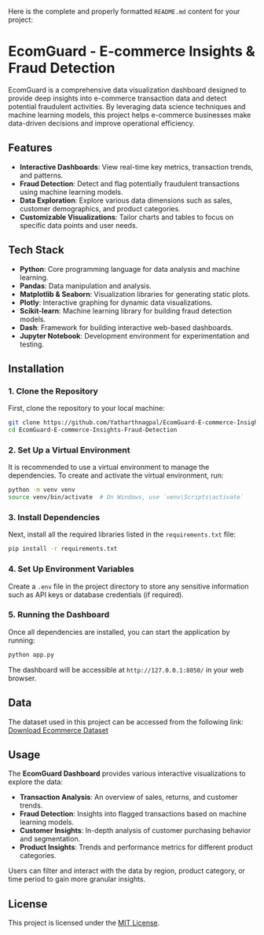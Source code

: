 Here is the complete and properly formatted `README.md` content for your project:

# EcomGuard - E-commerce Insights & Fraud Detection

EcomGuard is a comprehensive data visualization dashboard designed to provide deep insights into e-commerce transaction data and detect potential fraudulent activities. By leveraging data science techniques and machine learning models, this project helps e-commerce businesses make data-driven decisions and improve operational efficiency.

## Features

- **Interactive Dashboards**: View real-time key metrics, transaction trends, and patterns.
- **Fraud Detection**: Detect and flag potentially fraudulent transactions using machine learning models.
- **Data Exploration**: Explore various data dimensions such as sales, customer demographics, and product categories.
- **Customizable Visualizations**: Tailor charts and tables to focus on specific data points and user needs.

## Tech Stack

- **Python**: Core programming language for data analysis and machine learning.
- **Pandas**: Data manipulation and analysis.
- **Matplotlib & Seaborn**: Visualization libraries for generating static plots.
- **Plotly**: Interactive graphing for dynamic data visualizations.
- **Scikit-learn**: Machine learning library for building fraud detection models.
- **Dash**: Framework for building interactive web-based dashboards.
- **Jupyter Notebook**: Development environment for experimentation and testing.

## Installation

### 1. Clone the Repository
First, clone the repository to your local machine:
```bash
git clone https://github.com/Yatharthnagpal/EcomGuard-E-commerce-Insights-Fraud-Detection.git
cd EcomGuard-E-commerce-Insights-Fraud-Detection
```

### 2. Set Up a Virtual Environment
It is recommended to use a virtual environment to manage the dependencies. To create and activate the virtual environment, run:

```bash
python -m venv venv
source venv/bin/activate  # On Windows, use `venv\Scripts\activate`
```

### 3. Install Dependencies
Next, install all the required libraries listed in the `requirements.txt` file:

```bash
pip install -r requirements.txt
```

### 4. Set Up Environment Variables
Create a `.env` file in the project directory to store any sensitive information such as API keys or database credentials (if required).

### 5. Running the Dashboard
Once all dependencies are installed, you can start the application by running:

```bash
python app.py
```

The dashboard will be accessible at `http://127.0.0.1:8050/` in your web browser.

## Data

The dataset used in this project can be accessed from the following link:  
[Download Ecommerce Dataset](https://github.com/Yatharthnagpal/EcomGuard-E-commerce-Insights-Fraud-Detection/blob/main/ecommerce_data.csv)

## Usage

The **EcomGuard Dashboard** provides various interactive visualizations to explore the data:

- **Transaction Analysis**: An overview of sales, returns, and customer trends.
- **Fraud Detection**: Insights into flagged transactions based on machine learning models.
- **Customer Insights**: In-depth analysis of customer purchasing behavior and segmentation.
- **Product Insights**: Trends and performance metrics for different product categories.

Users can filter and interact with the data by region, product category, or time period to gain more granular insights.

## License

This project is licensed under the [MIT License](https://github.com/Yatharthnagpal/EcomGuard-E-commerce-Insights-Fraud-Detection/blob/main/LICENSE).
